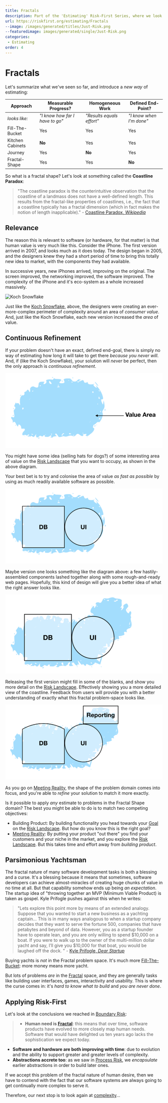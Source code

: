 ```yaml
---
title: Fractals
description: Part of the 'Estimating' Risk-First Series, where we look at estimating fractal value boundaries.
url: https://riskfirst.org/estimating/Fractals
--image: /images/generated/titles/Just-Risk.png
--featuredimage: images/generated/single/Just-Risk.png
categories:
 - Estimating
order: 4
---
```


# Fractals

Let's summarize what we've seen so far, and introduce a _new way_ of estimating:

|Approach             |Measurable Progress?       |Homogeneous Work       |Defined End-Point?   |
|---------------------|---------------------------|-----------------------|---------------------|
|_looks like:_        |_"I know how far I have to go"_|_"Results equals effort"_|_"I know when I'm done"_|
|Fill-The-Bucket      |Yes                        |Yes                    |Yes                  |
|Kitchen Cabinets     |**No**                     |Yes                    |Yes                  |
|Journey              |Yes                        |**No**                 |Yes                  |
|Fractal-Shape        |Yes                        |Yes                    |**No**               |

So what is a fractal shape?  Let's look at something called the **Coastline Paradox**:

> "The coastline paradox is the counterintuitive observation that the coastline of a landmass does not have a well-defined length. This results from the fractal-like properties of coastlines, i.e., the fact that a coastline typically has a fractal dimension (which in fact makes the notion of length inapplicable)." - [Coastline Paradox, _Wikipedia_](https://en.wikipedia.org/wiki/Coastline_paradox)

## Relevance

The reason this is relevant to software (or hardware, for that matter) is that human value is very much like this.  Consider the iPhone.  The first version arrived in 2007, and looks much as it does today.  The design began in 2005, and the designers knew they had a short period of time to bring this totally new idea to market, with the components they had available.

In successive years, new iPhones arrived, improving on the original.  The screen improved, the networking improved, the software improved.  The complexity of the iPhone and it's eco-system as a whole increased massively.

![Koch Snowflake](https://upload.wikimedia.org/wikipedia/commons/f/fd/Von_Koch_curve.gif)

Just like the [Koch Snowflake](https://en.wikipedia.org/wiki/Koch_snowflake), above, the designers were creating an ever-more-complex perimeter of complexity around an area of _consumer value_.  And, just like the Koch Snowflake, each new version increased the _area_ of value.  

<div id="koch" />

<script type="text/javascript">

var max = 10;

doChart('koch', 
 undefined,
 [
 model => { 	 
  return {
    type: 'line',
    data: {
      labels: range(0, max, 1),
      datasets: [{
      	label: 'Perimeter Length',
      	backgroundColor: [ 'rgba(255, 99, 132, 0.2)' ],
      	borderColor: [ 'rgba(255, 99, 132, 1)' ],
      	data: range(0, max, 1).map(i => Math.pow((4/3), i))
      },
      ]
    }
  }},
  model => { 
	  return {
	    type: 'line',
	    data: {
	      labels: range(0, max, 1),
	      datasets: [{
	      	label: 'Area',
	      	backgroundColor: [ 'rgba(255, 132, 99, 0.2)' ],
	      	borderColor: [ 'rgba(255, 132, 99, 1)' ],
	      	data:  range(0, max, 1).map(i => 8-3*(Math.pow(4/9, i)))
	      }
	      ]
	    }
	  }
},
 
]);

</script>
  
## Continuous Refinement

If your problem doesn't have an exact, defined end-goal, there is simply no way of estimating how long it will take to get there _because you never will_.  And, if (like the Koch Snowflake), your solution will _never_ be perfect, then the only approach is _continuous refinement_. 

![Opportunity on the Risk Landscape](/images/estimates/fractal1.png)

You might have some idea (selling hats for dogs?) of some interesting area of value on the [Risk Landscape](/Glossary.md#risk-landscape)  that you want to occupy, as shown in the above diagram.  

Your best bet is to try and colonise the area of value _as fast as possible_ by using as much readily available software as possible.  

![First Version](/images/estimates/fractal2.png)

Maybe version one looks something like the diagram above: a few hastily-assembled components lashed together along with some rough-and-ready web pages.   Hopefully, this kind of design will give you a better idea of what the right answer looks like.

![Second Version](/images/estimates/fractal3.png)

Releasing the first version might fill in some of the blanks, and show you more detail on the [Risk Landscape](/Glossary.md#risk-landscape).  Effectively showing you a more detailed view of the coastline.   Feedback from users will provide you with a better understanding of exactly what this fractal problem-space looks like. 

![Third Version](/images/estimates/fractal4.png)

As you go on [Meeting Reality](../Glossary.md#meeting-reality), the shape of the problem domain comes into focus, and you're able to _refine_ your solution to match it more exactly.

Is it possible to apply _any_ estimate to problems in the Fractal Shape domain?  The best you might be able to do is to match two competing objectives:

- Building Product:  By building functionality you head towards your [Goal](/Glossary.md#goal-in-mind) on the [Risk Landscape](/Glossary.md#risk-landscape).  But how do you know this is the right goal?
- [Meeting Reality](/Glossary.md#meet-reality):  By putting your product "out there" you find your customers and your niche in the market, and you explore the [Risk Landscape](/Glossary.md#risk-landscape).  But this takes time and effort away from _building product_.
 
## Parsimonious Yachtsman 

The fractal nature of many software development tasks is both a blessing and a curse.  It's a blessing because it means that sometimes, software developers can achieve almost-miracles of creating huge chunks of value in no time at all.  But that capability somehow ends up being _an expectation_.   The startup idea of "throwing together an MVP (Minimum Viable Product) is taken as gospel.  Kyle Prifogle pushes against this when he writes:

> "Lets explore this point more by means of an extended analogy. Suppose that you wanted to start a new business as a yachting captain... This is in many ways analogous to when a startup company decides that they want to serve the fortune 500, companies that have petabytes and beyond of data. However, you as a startup founder have to operate lean, and you are only willing to spend $10,000 on a boat. If you were to walk up to the owner of the multi-million dollar yacht and say, I’ll give you $10,000 for that boat, you would be laughed off the dock. " - [Kyle Prifogle, _Dear Startup_](http://kyleprifogle.com/dear-startup/)

Buying yachts is _not_ in the Fractal problem space.  It's much more [Fill-The-Bucket](Fill-The-Bucket.md): more money means more yacht.  

But lots of problems _are_ in the [Fractal](Fractals.md) space, and they are generally tasks like building user interfaces, games, interactivity and usability.  This is where the curse comes in:  it's _hard to know what to build_ and _you are never done_.  
 
## Applying Risk-First

Let's look at the conclusions we reached in [Boundary Risk](/Boundary-Risk.md):

> - **Human need is [Fractal](https://en.wikipedia.org/wiki/Fractal)**:  this means that over time, software products have evolved to more closely map human needs.   Software that would have delighted us ten years ago lacks the sophistication we expect today.
- **Software and hardware are both improving with time**: due to evolution and the ability to support greater and greater levels of complexity.
- **Abstractions accrete too**:  as we saw in [Process Risk](Process-Risk.md), we _encapsulate_ earlier abstractions in order to build later ones.

If we accept this problem of the fractal nature of human desire, then we have to contend with the fact that our software systems are always going to get continually more complex to serve it.

Therefore, our next stop is to look again at [complexity](Hierarchies.md)...




